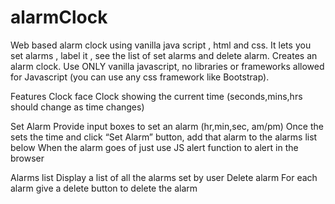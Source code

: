 # alarmClock
Web based alarm clock using vanilla java script , html and css. It lets you set alarms , label it , see the list of set alarms and delete alarm.
Creates an alarm clock. Use ONLY vanilla javascript, no libraries or frameworks allowed for Javascript (you can use any css framework like Bootstrap).

Features
Clock face
Clock showing the current time (seconds,mins,hrs should change as time changes)

Set Alarm
Provide input boxes to set an alarm (hr,min,sec, am/pm)
Once the sets the time and click “Set Alarm” button, add that alarm to the alarms list below
When the alarm goes of just use JS alert function to alert in the browser

Alarms list
Display a list of all the alarms set by user
Delete alarm
For each alarm give a delete button to delete the alarm
